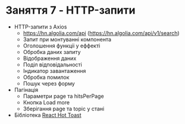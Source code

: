 # Заняття 7 - HTTP-запити

- HTTP-запити з Axios
  - https://hn.algolia.com/api (https://hn.algolia.com/api/v1/search)
  - Запит при монтуванні компонента
  - Оголошення функціі у еффекті
  - Обробка даних запиту
  - Відображення даних
  - Поділ відповідальності
  - Індикатор завантаження
  - Обробка помилок
  - Пошук через форму
- Пагінація
  - Параметри page та hitsPerPage
  - Кнопка Load more
  - Зберігання page та topic у стані
- Бібліотека [React Hot Toast](https://react-hot-toast.com/)

